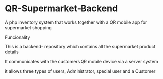 # QR-Supermarket-Backend
A php inventory system that works together with a QR mobile app for supermarket shopping

Funcionality 

This is a backend- repository which contains all the supermarket product details 

It communicates with the customers QR mobile device via a server system 

it allows three types of users, Administrator, special user and a Customer
